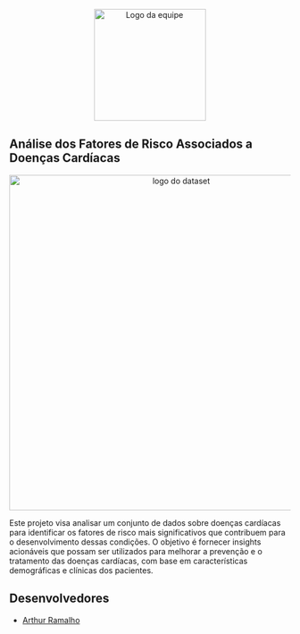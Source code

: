<p align="center">
  <img src="https://i.imgur.com/0B6ttpO.png" alt="Logo da equipe" width="200"/>
</p>

## Análise dos Fatores de Risco Associados a Doenças Cardíacas

<p align="center">
  <img src="https://imgur.com/RcLLVLq.png" alt="logo do dataset" width="600"/>
</p>

Este projeto visa analisar um conjunto de dados sobre doenças cardíacas para identificar os fatores de risco mais significativos que contribuem para o desenvolvimento dessas condições. O objetivo é fornecer insights acionáveis que possam ser utilizados para melhorar a prevenção e o tratamento das doenças cardíacas, com base em características demográficas e clínicas dos pacientes.

## Desenvolvedores
 - [Arthur Ramalho](https://github.com/Arthurrfreire)
